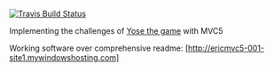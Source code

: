 [![Travis Build Status](https://travis-ci.org/ericminio/yose-mvc5.svg?branch=master)](https://travis-ci.org/ericminio/yose-mvc5)

Implementing the challenges of [Yose the game](http://yosethegame.com) with MVC5

Working software over comprehensive readme: [http://ericmvc5-001-site1.mywindowshosting.com]
